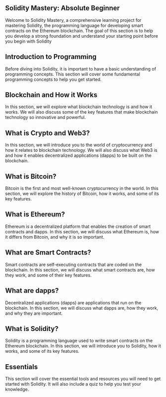 ## Solidity Mastery: Absolute Beginner

Welcome to Solidity Mastery, a comprehensive learning project for mastering Solidity, the programming language for developing smart contracts on the Ethereum blockchain. The goal of this section is to help you develop a strong foundation and understand your starting point before you begin with Solidity

## Introduction to Programming
Before diving into Solidity, it is important to have a basic understanding of programming concepts. This section will cover some fundamental programming concepts to help you get started.

## Blockchain and How it Works
In this section, we will explore what blockchain technology is and how it works. We will also discuss some of the key features that make blockchain technology so innovative and powerful.

## What is Crypto and Web3?
In this section, we will introduce you to the world of cryptocurrency and how it relates to blockchain technology. We will also discuss what Web3 is and how it enables decentralized applications (dapps) to be built on the blockchain.

## What is Bitcoin?
Bitcoin is the first and most well-known cryptocurrency in the world. In this section, we will explore the history of Bitcoin, how it works, and some of its key features.

## What is Ethereum?
Ethereum is a decentralized platform that enables the creation of smart contracts and dapps. In this section, we will discuss what Ethereum is, how it differs from Bitcoin, and why it is so important.

## What are Smart Contracts?
Smart contracts are self-executing contracts that are coded on the blockchain. In this section, we will discuss what smart contracts are, how they work, and some of their key features.

## What are dapps?
Decentralized applications (dapps) are applications that run on the blockchain. In this section, we will discuss what dapps are, how they work, and why they are important.

## What is Solidity?
Solidity is a programming language used to write smart contracts on the Ethereum blockchain. In this section, we will introduce you to Solidity, how it works, and some of its key features.

## Essentials
This section will cover the essential tools and resources you will need to get started with Solidity. It will also include a quiz to help you test your knowledge.
